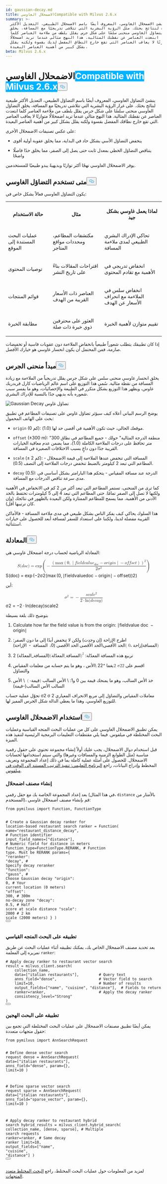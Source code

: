 ```yaml
---
id: gaussian-decay.md
title: الاضمحلال الغاوسيCompatible with Milvus 2.6.x
summary: >-
  ينشئ الاضمحلال الغاوسي، المعروف أيضًا باسم الاضمحلال الطبيعي، التعديل الأكثر
  طبيعية لنتائج بحثك. مثل الرؤية البشرية التي تتلاشى تدريجيًا مع المسافة، يخلق
  التضاؤل الغاوسي منحنى سلسًا على شكل جرس يقلل بلطف من ملاءمة العناصر كلما
  ابتعدت العناصر عن نقطتك المثالية. هذا النهج مثالي عندما تريد اضمحلالًا
  متوازنًا لا يعاقب العناصر التي تقع خارج النطاق المفضل لديك بقسوة ولكنه يقلل
  بشكل كبير من أهمية العناصر البعيدة.
beta: Milvus 2.6.x
---
```

<h1 id="Gaussian-Decay" class="common-anchor-header">الاضمحلال الغاوسي<span class="beta-tag" style="background-color:rgb(0, 179, 255);color:white" translate="no">Compatible with Milvus 2.6.x</span><button data-href="#Gaussian-Decay" class="anchor-icon" translate="no">
      <svg translate="no"
        aria-hidden="true"
        focusable="false"
        height="20"
        version="1.1"
        viewBox="0 0 16 16"
        width="16"
      >
        <path
          fill="#0092E4"
          fill-rule="evenodd"
          d="M4 9h1v1H4c-1.5 0-3-1.69-3-3.5S2.55 3 4 3h4c1.45 0 3 1.69 3 3.5 0 1.41-.91 2.72-2 3.25V8.59c.58-.45 1-1.27 1-2.09C10 5.22 8.98 4 8 4H4c-.98 0-2 1.22-2 2.5S3 9 4 9zm9-3h-1v1h1c1 0 2 1.22 2 2.5S13.98 12 13 12H9c-.98 0-2-1.22-2-2.5 0-.83.42-1.64 1-2.09V6.25c-1.09.53-2 1.84-2 3.25C6 11.31 7.55 13 9 13h4c1.45 0 3-1.69 3-3.5S14.5 6 13 6z"
        ></path>
      </svg>
    </button></h1><p>ينشئ التضاؤل الغاوسي، المعروف أيضًا باسم التضاؤل الطبيعي، التعديل الأكثر طبيعية لنتائج بحثك. على غرار الرؤية البشرية التي تتلاشى تدريجيًا مع المسافة، يخلق التضاؤل الغاوسي منحنى سلسًا على شكل جرس يقلل بلطف من ملاءمة العناصر كلما ابتعدت العناصر عن نقطتك المثالية. هذا النهج مثالي عندما تريد اضمحلالًا متوازنًا لا يعاقب العناصر التي تقع خارج نطاقك المفضل بقسوة ولكنه يقلل بشكل كبير من أهمية العناصر البعيدة.</p>
<p>على عكس تصنيفات الاضمحلال الأخرى:</p>
<ul>
<li><p>ينخفض التضاؤل الأسي بشكل حاد في البداية، مما يخلق عقوبة أولية أقوى</p></li>
<li><p>يتناقص التضاؤل الخطي بمعدل ثابت حتى يصل إلى الصفر، مما يخلق حدًا فاصلًا واضحًا</p></li>
</ul>
<p>يوفر الاضمحلال الغاوسي نهجًا أكثر توازنًا وبديهيةً يبدو طبيعيًا للمستخدمين.</p>
<h2 id="When-to-use-Gaussian-decay" class="common-anchor-header">متى تستخدم التضاؤل الغاوسي<button data-href="#When-to-use-Gaussian-decay" class="anchor-icon" translate="no">
      <svg translate="no"
        aria-hidden="true"
        focusable="false"
        height="20"
        version="1.1"
        viewBox="0 0 16 16"
        width="16"
      >
        <path
          fill="#0092E4"
          fill-rule="evenodd"
          d="M4 9h1v1H4c-1.5 0-3-1.69-3-3.5S2.55 3 4 3h4c1.45 0 3 1.69 3 3.5 0 1.41-.91 2.72-2 3.25V8.59c.58-.45 1-1.27 1-2.09C10 5.22 8.98 4 8 4H4c-.98 0-2 1.22-2 2.5S3 9 4 9zm9-3h-1v1h1c1 0 2 1.22 2 2.5S13.98 12 13 12H9c-.98 0-2-1.22-2-2.5 0-.83.42-1.64 1-2.09V6.25c-1.09.53-2 1.84-2 3.25C6 11.31 7.55 13 9 13h4c1.45 0 3-1.69 3-3.5S14.5 6 13 6z"
        ></path>
      </svg>
    </button></h2><p>يكون التضاؤل الغاوسي فعالاً بشكل خاص في:</p>
<table>
   <tr>
     <th><p>حالة الاستخدام</p></th>
     <th><p>مثال</p></th>
     <th><p>لماذا يعمل غاوسي بشكل جيد</p></th>
   </tr>
   <tr>
     <td><p>عمليات البحث المستندة إلى الموقع</p></td>
     <td><p>مكتشفات المطاعم، ومحددات مواقع المتاجر</p></td>
     <td><p>تحاكي الإدراك البشري الطبيعي لمدى ملاءمة المسافة</p></td>
   </tr>
   <tr>
     <td><p>توصيات المحتوى</p></td>
     <td><p>اقتراحات المقالات بناءً على تاريخ النشر</p></td>
     <td><p>انخفاض تدريجي في الأهمية مع تقادم المحتوى</p></td>
   </tr>
   <tr>
     <td><p>قوائم المنتجات</p></td>
     <td><p>العناصر ذات الأسعار القريبة من الهدف</p></td>
     <td><p>انخفاض سلس في الملاءمة مع انحراف الأسعار عن الهدف</p></td>
   </tr>
   <tr>
     <td><p>مطابقة الخبرة</p></td>
     <td><p>العثور على محترفين ذوي خبرة ذات صلة</p></td>
     <td><p>تقييم متوازن لأهمية الخبرة</p></td>
   </tr>
</table>
<p>إذا كان تطبيقك يتطلب شعوراً طبيعياً بانخفاض الملاءمة دون عقوبات قاسية أو تخفيضات صارمة، فمن المحتمل أن يكون انحسار غاوسي هو خيارك الأفضل.</p>
<h2 id="Bell-curve-principle" class="common-anchor-header">مبدأ منحنى الجرس<button data-href="#Bell-curve-principle" class="anchor-icon" translate="no">
      <svg translate="no"
        aria-hidden="true"
        focusable="false"
        height="20"
        version="1.1"
        viewBox="0 0 16 16"
        width="16"
      >
        <path
          fill="#0092E4"
          fill-rule="evenodd"
          d="M4 9h1v1H4c-1.5 0-3-1.69-3-3.5S2.55 3 4 3h4c1.45 0 3 1.69 3 3.5 0 1.41-.91 2.72-2 3.25V8.59c.58-.45 1-1.27 1-2.09C10 5.22 8.98 4 8 4H4c-.98 0-2 1.22-2 2.5S3 9 4 9zm9-3h-1v1h1c1 0 2 1.22 2 2.5S13.98 12 13 12H9c-.98 0-2-1.22-2-2.5 0-.83.42-1.64 1-2.09V6.25c-1.09.53-2 1.84-2 3.25C6 11.31 7.55 13 9 13h4c1.45 0 3-1.69 3-3.5S14.5 6 13 6z"
        ></path>
      </svg>
    </button></h2><p>يخلق انحسار غاوسي منحنى سلس على شكل جرس يقلل تدريجياً من الملاءمة مع زيادة المسافة من نقطة مثالية. سُمي هذا التوزيع على اسم عالم الرياضيات كارل فريدريك غاوس، ويظهر هذا التوزيع بشكل متكرر في الطبيعة والإحصائيات، وهو ما يفسر سبب شعوره بأنه بديهي جدًا بالنسبة للإدراك البشري.</p>
<p>
  
   <span class="img-wrapper"> <img translate="no" src="/docs/v2.6.x/assets/gaussian-decay.png" alt="Gaussian Decay" class="doc-image" id="gaussian-decay" />
   </span> <span class="img-wrapper"> <span>تضاؤل غاوس</span> </span></p>
<p>يوضح الرسم البياني أعلاه كيف سيؤثر تضاؤل غاوس على تصنيفات المطاعم في تطبيق بحث على الهاتف المحمول:</p>
<ul>
<li><p><code translate="no">origin</code> (0 كم): موقعك الحالي، حيث تكون الأهمية في أقصى حد لها (1.0).</p></li>
<li><p><code translate="no">offset</code> (±300 m): "منطقة الدرجة المثالية" حولك - جميع المطاعم في نطاق 300 متر تحافظ على درجات الملاءمة الكاملة (1.0)، مما يضمن عدم معاقبة الخيارات القريبة جدًا دون داعٍ بسبب الاختلافات الصغيرة في المسافة.</p></li>
<li><p><code translate="no">scale</code> (± 2 كم): المسافة التي تنخفض عندها الملاءمة إلى قيمة الاضمحلال - المطاعم التي تبعد 2 كيلومتر بالضبط تنخفض درجات الملاءمة إلى النصف (0.5).</p></li>
<li><p><code translate="no">decay</code> (0.5): الدرجة عند مسافة المقياس - يتحكم هذا البارامتر بشكل أساسي في مدى سرعة تناقص الدرجات مع المسافة.</p></li>
</ul>
<p>كما ترى من المنحنى، تستمر المطاعم التي تبعد أكثر من 2 كم في الانخفاض في الأهمية ولكنها لا تصل إلى الصفر تمامًا. حتى المطاعم التي تبعد 4 إلى 5 كيلومترات تحتفظ بالحد الأدنى من الأهمية، مما يسمح للمطاعم الممتازة ولكن البعيدة بالظهور في نتائجك (وإن كان ترتيبها أقل).</p>
<p>هذا السلوك يحاكي كيف يفكر الناس بشكل طبيعي في مدى ملاءمة المسافة - فالأماكن القريبة مفضلة لدينا، ولكننا على استعداد للسفر لمسافة أبعد للحصول على خيارات استثنائية.</p>
<h2 id="Formula" class="common-anchor-header">المعادلة<button data-href="#Formula" class="anchor-icon" translate="no">
      <svg translate="no"
        aria-hidden="true"
        focusable="false"
        height="20"
        version="1.1"
        viewBox="0 0 16 16"
        width="16"
      >
        <path
          fill="#0092E4"
          fill-rule="evenodd"
          d="M4 9h1v1H4c-1.5 0-3-1.69-3-3.5S2.55 3 4 3h4c1.45 0 3 1.69 3 3.5 0 1.41-.91 2.72-2 3.25V8.59c.58-.45 1-1.27 1-2.09C10 5.22 8.98 4 8 4H4c-.98 0-2 1.22-2 2.5S3 9 4 9zm9-3h-1v1h1c1 0 2 1.22 2 2.5S13.98 12 13 12H9c-.98 0-2-1.22-2-2.5 0-.83.42-1.64 1-2.09V6.25c-1.09.53-2 1.84-2 3.25C6 11.31 7.55 13 9 13h4c1.45 0 3-1.69 3-3.5S14.5 6 13 6z"
        ></path>
      </svg>
    </button></h2><p>المعادلة الرياضية لحساب درجة اضمحلال غاوسي هي:</p>
<p><span class="katex-display" translate="no"><span class="katex"><span class="katex-mathml"><math xmlns="http://www.w3.org/1998/Math/MathML" display="block"><semantics><mrow><mi>S</mi><mo stretchy="false">(</mo><mi>d</mi><mi>o</mi><mi>c</mi><mo stretchy="false">)</mo><mo>=</mo><mi>exp</mi><mo>⁡</mo><mrow><mo fence="true">(</mo><mo>−</mo><mfrac><msup><mrow><mo fence="true">(</mo><mi>max</mi><mo>⁡</mo><mrow><mo fence="true">(</mo><mn>0</mn><mo separator="true">,</mo><mrow><mo fence="true">∣</mo><mi>f</mi><mi>i</mi><mi>e</mi><mi>l</mi><mi>d</mi><mi>v</mi><mi>a</mi><mi>l</mi><mi>u</mi><msub><mi>e</mi><mrow><mi>d</mi><mi>o</mi><mi>c</mi></mrow></msub><mo>−</mo><mi>o</mi><mi>r</mi><mi>i</mi><mi>g</mi><mi>i</mi><mi>n</mi><mo fence="true">∣</mo></mrow><mo>−</mo><mi>o</mi><mi>f</mi><mi>f</mi><mi>s</mi><mi>e</mi><mi>t</mi><mo fence="true">)</mo></mrow><mo fence="true">)</mo></mrow><mn>2</mn></msup><mrow><mn>2</mn><msup><mi>σ</mi><mn>2</mn></msup></mrow></mfrac><mo fence="true">)</mo></mrow></mrow><annotation encoding="application/x-tex">S(doc) = \exp\left( -\frac{\left( \max\left(0, \left|fieldvalue_{doc} - origin\right| - offset \right) \right)^2}{2\sigma^2} \right)</annotation></semantics></math></span><span class="katex-html" aria-hidden="true"><span class="base"><span class="strut" style="height:1em;vertical-align:-0.25em;"></span><span class="mord mathnormal" style="margin-right:0.05764em;">S</span><span class="mopen">(</span><span class="mord mathnormal">d</span><span class="mord mathnormal">oc</span><span class="mclose">)</span><span class="mspace" style="margin-right:0.2778em;"></span><span class="mrel">=</span><span class="mspace" style="margin-right:0.2778em;"></span></span><span class="base"><span class="strut" style="height:3em;vertical-align:-1.25em;"></span><span class="mop">exp</span><span class="mspace" style="margin-right:0.1667em;"></span><span class="minner"><span class="mopen delimcenter" style="top:0em;"><span class="delimsizing size4">(</span></span><span class="mord">−</span><span class="mord"><span class="mopen nulldelimiter"></span><span class="mfrac"><span class="vlist-t vlist-t2"><span class="vlist-r"><span class="vlist" style="height:1.631em;"><span style="top:-2.314em;"><span class="pstrut" style="height:3em;"></span><span class="mord"><span class="mord">2</span><span class="mord"><span class="mord mathnormal" style="margin-right:0.03588em;">σ</span><span class="msupsub"><span class="vlist-t"><span class="vlist-r"><span class="vlist" style="height:0.7401em;"><span style="top:-2.989em;margin-right:0.05em;"><span class="pstrut" style="height:2.7em;"></span><span class="sizing reset-size6 size3 mtight"><span class="mord mtight">2</span></span></span></span></span></span></span></span></span></span><span style="top:-3.23em;"><span class="pstrut" style="height:3em;"></span><span class="frac-line" style="border-bottom-width:0.04em;"></span></span><span style="top:-3.677em;"><span class="pstrut" style="height:3em;"></span><span class="mord"><span class="minner"><span class="minner"><span class="mopen delimcenter" style="top:0em;">(</span><span class="mop">max</span><span class="mspace" style="margin-right:0.1667em;"></span><span class="minner"><span class="mopen delimcenter" style="top:0em;">(</span><span class="mord">0</span><span class="mpunct">,</span><span class="mspace" style="margin-right:0.1667em;"></span><span class="minner"><span class="mopen delimcenter" style="top:0em;">∣</span><span class="mord mathnormal" style="margin-right:0.10764em;">f</span><span class="mord mathnormal">i</span><span class="mord mathnormal">e</span><span class="mord mathnormal" style="margin-right:0.01968em;">l</span><span class="mord mathnormal">d</span><span class="mord mathnormal" style="margin-right:0.03588em;">v</span><span class="mord mathnormal">a</span><span class="mord mathnormal" style="margin-right:0.01968em;">l</span><span class="mord mathnormal">u</span><span class="mord"><span class="mord mathnormal">e</span><span class="msupsub"><span class="vlist-t vlist-t2"><span class="vlist-r"><span class="vlist" style="height:0.3361em;"><span style="top:-2.55em;margin-left:0em;margin-right:0.05em;"><span class="pstrut" style="height:2.7em;"></span><span class="sizing reset-size6 size3 mtight"><span class="mord mtight"><span class="mord mathnormal mtight">d</span><span class="mord mathnormal mtight">oc</span></span></span></span></span><span class="vlist-s">​</span></span><span class="vlist-r"><span class="vlist" style="height:0.15em;"><span></span></span></span></span></span></span><span class="mspace" style="margin-right:0.2222em;"></span><span class="mbin">−</span><span class="mspace" style="margin-right:0.2222em;"></span><span class="mord mathnormal" style="margin-right:0.02778em;">or</span><span class="mord mathnormal">i</span><span class="mord mathnormal" style="margin-right:0.03588em;">g</span><span class="mord mathnormal">in</span><span class="mclose delimcenter" style="top:0em;">∣</span></span><span class="mspace" style="margin-right:0.2222em;"></span><span class="mbin">−</span><span class="mspace" style="margin-right:0.2222em;"></span><span class="mord mathnormal">o</span><span class="mord mathnormal" style="margin-right:0.10764em;">ff</span><span class="mord mathnormal">se</span><span class="mord mathnormal">t</span><span class="mclose delimcenter" style="top:0em;">)</span></span><span class="mclose delimcenter" style="top:0em;">)</span></span><span class="msupsub"><span class="vlist-t"><span class="vlist-r"><span class="vlist" style="height:0.954em;"><span style="top:-3.2029em;margin-right:0.05em;"><span class="pstrut" style="height:2.7em;"></span><span class="sizing reset-size6 size3 mtight"><span class="mord mtight">2</span></span></span></span></span></span></span></span></span></span></span><span class="vlist-s">​</span></span><span class="vlist-r"><span class="vlist" style="height:0.686em;"><span></span></span></span></span></span><span class="mclose nulldelimiter"></span></span><span class="mclose delimcenter" style="top:0em;"><span class="delimsizing size4">)</span></span></span></span></span></span></span></p>
<p>أين:</p>
<p><span class="katex-display" translate="no"><span class="katex"><span class="katex-mathml"><math xmlns="http://www.w3.org/1998/Math/MathML" display="block"><semantics><mrow><msup><mi>σ</mi><mn>2</mn></msup><mo>=</mo><mo>−</mo><mfrac><mrow><mi>s</mi><mi>c</mi><mi>a</mi><mi>l</mi><msup><mi>e</mi><mn>2</mn></msup></mrow><mrow><mn>2</mn><mo>⋅</mo><mi>ln</mi><mo>⁡</mo><mo stretchy="false">(</mo><mi>d</mi><mi>e</mi><mi>c</mi><mi>a</mi><mi>y</mi><mo stretchy="false">)</mo></mrow></mfrac></mrow><annotation encoding="application/x-tex">\sigma^2 = -\frac{scale^2}{2 \cdot \ln(decay)}</annotation></semantics></math></span><span class="katex-html" aria-hidden="true"><span class="base"><span class="strut" style="height:0.8641em;"></span><span class="mord"><span class="mord mathnormal" style="margin-right:0.03588em;">σ</span><span class="msupsub"><span class="vlist-t"><span class="vlist-r"><span class="vlist" style="height:0.8641em;"><span style="top:-3.113em;margin-right:0.05em;"><span class="pstrut" style="height:2.7em;"></span><span class="sizing reset-size6 size3 mtight"><span class="mord mtight">2</span></span></span></span></span></span></span></span><span class="mspace" style="margin-right:0.2778em;"></span><span class="mrel">=</span><span class="mspace" style="margin-right:0.2778em;"></span></span><span class="base"><span class="strut" style="height:2.4271em;vertical-align:-0.936em;"></span><span class="mord">−</span><span class="mord"><span class="mopen nulldelimiter"></span><span class="mfrac"><span class="vlist-t vlist-t2"><span class="vlist-r"><span class="vlist" style="height:1.4911em;"><span style="top:-2.314em;"><span class="pstrut" style="height:3em;"></span><span class="mord"><span class="mord">2</span><span class="mspace" style="margin-right:0.2222em;"></span><span class="mbin">⋅</span><span class="mspace" style="margin-right:0.2222em;"></span><span class="mop">ln</span><span class="mopen">(</span><span class="mord mathnormal">d</span><span class="mord mathnormal">ec</span><span class="mord mathnormal">a</span><span class="mord mathnormal" style="margin-right:0.03588em;">y</span><span class="mclose">)</span></span></span><span style="top:-3.23em;"><span class="pstrut" style="height:3em;"></span><span class="frac-line" style="border-bottom-width:0.04em;"></span></span><span style="top:-3.677em;"><span class="pstrut" style="height:3em;"></span><span class="mord"><span class="mord mathnormal">sc</span><span class="mord mathnormal">a</span><span class="mord mathnormal" style="margin-right:0.01968em;">l</span><span class="mord"><span class="mord mathnormal">e</span><span class="msupsub"><span class="vlist-t"><span class="vlist-r"><span class="vlist" style="height:0.8141em;"><span style="top:-3.063em;margin-right:0.05em;"><span class="pstrut" style="height:2.7em;"></span><span class="sizing reset-size6 size3 mtight"><span class="mord mtight">2</span></span></span></span></span></span></span></span></span></span></span><span class="vlist-s">​</span></span><span class="vlist-r"><span class="vlist" style="height:0.936em;"><span></span></span></span></span></span><span class="mclose nulldelimiter"></span></span></span></span></span></span></p>
<p>بتوضيح ذلك بلغة بسيطة</p>
<ol>
<li><p>Calculate how far the field value is from the origin: <span class="katex"><span class="katex-mathml"><math xmlns="http://www.w3.org/1998/Math/MathML"><semantics><annotation encoding="application/x-tex"> ∣fieldvaluedoc−origin∣|fieldvalue_{doc} - origin|</annotation></semantics></math></span><span class="katex-html" aria-hidden="true"><span class="base"><span class="strut" style="height:1em;vertical-align:-0.25em;"></span><span class="mord"><span class="mord mathnormal">∣fieldvalue</span></span></span></span></span><span class="pstrut" style="height:2.7em;"></span> <span class="katex"><span class="katex-html" aria-hidden="true"><span class="base"><span class="mord"><span class="msupsub"><span class="vlist-t vlist-t2"><span class="vlist-r"><span class="vlist-s">doc​</span></span></span></span></span></span></span></span><span class="vlist-r"><span class="vlist" style="height:0.15em;"><span></span></span></span> <span class="katex"><span class="katex-html" aria-hidden="true"><span class="base"><span class="mspace" style="margin-right:0.2222em;"></span><span class="mbin">−</span></span></span></span><span class="mspace" style="margin-right:0.2222em;"></span> <span class="katex"><span class="katex-html" aria-hidden="true"><span class="base"><span class="strut" style="height:1em;vertical-align:-0.25em;"></span><span class="mord">origin∣</span></span></span></span></p></li>
<li><p>اطرح الإزاحة (إن وجدت) ولكن لا تنخفض أبدًا إلى ما دون الصفر: <span class="katex"><span class="katex-mathml"><math xmlns="http://www.w3.org/1998/Math/MathML"><semantics><mrow><mi>الحد الأقصى</mi><mo stretchy="false">(</mo><mo separator="true">0،</mo><mi>إزاحة</mi><mi>المسافة</mi><mo stretchy="false">)</mo></mrow></semantics></math></span></span>\الحد الأقصى <span class="katex"><span class="katex-mathml"><math xmlns="http://www.w3.org/1998/Math/MathML"><semantics><annotation encoding="application/x-tex">(0، المسافة - الإزاحة)</annotation></semantics></math></span><span class="katex-html" aria-hidden="true"><span class="base"><span class="strut" style="height:1em;vertical-align:-0.25em;"></span><span class="mord mathnormal">الحد الأ</span><span class="mop"></span><span class="mbin">قص</span></span><span class="base"><span class="mord mathnormal">ى (0،</span></span></span></span><span class="mspace" style="margin-right:0.1667em;"></span><span class="base"><span class="mord mathnormal"></span></span> <span class="katex"><span class="katex-html" aria-hidden="true"><span class="base"><span class="mord mathnormal">المسافة </span></span></span></span><span class="mspace" style="margin-right:0.2222em;"></span><span class="base"><span class="mord mathnormal"> </span></span> <span class="katex"><span class="katex-html" aria-hidden="true"><span class="base"><span class="mord mathnormal">-</span></span></span></span><span class="mspace" style="margin-right:0.2222em;"></span><span class="base"><span class="mord mathnormal"></span></span> <span class="katex"><span class="katex-html" aria-hidden="true"><span class="base"> <span class="strut" style="height:1em;vertical-align:-0.25em;"></span> <span class="mord mathnormal">الإزاحة</span><span class="mclose">)</span></span></span></span></p></li>
<li><p>تربيع هذه المسافة المعدّلة: <span class="katex"><span class="katex-mathml"><math xmlns="http://www.w3.org/1998/Math/MathML"><semantics><mrow><mo stretchy="false">(</mo><mi>المسافة_المعدّلة</mi><msup><mo stretchy="false">)</mo><mn>2</mn></msup></mrow><annotation encoding="application/x-tex">(المسافة المعدّلة \\المسافة المعدّلة) ^2</annotation></semantics></math></span><span class="katex-html" aria-hidden="true"><span class="base"><span class="strut" style="height:1.1241em;vertical-align:-0.31em;"></span><span class="mord mathnormal">(</span><span class="mord mathnormal">المسافة_المعدّلة</span><span class="mclose"><span class="mclose">)</span></span></span></span></span><span class="pstrut" style="height:2.7em;"></span> 2</p></li>
<li><p>اقسم على <span class="katex"><span class="katex-mathml"><math xmlns="http://www.w3.org/1998/Math/MathML"><semantics><mrow><mn>2 σ22</mn></mrow><annotation encoding="application/x-tex">\س</annotation></semantics></math></span><span class="katex-html" aria-hidden="true"><span class="base"><span class="mord"><span class="msupsub"><span class="vlist-t"><span class="vlist-r"><span class="vlist" style="height:0.8141em;"><span style="top:-3.063em;margin-right:0.05em;"><span class="sizing reset-size6 size3 mtight"><span class="mord mtight">يغما ^2</span></span></span></span></span></span></span></span><span class="strut" style="height:0.8141em;"></span><span class="mord"><span class="msupsub"><span class="vlist-t"><span class="vlist-r"><span class="vlist" style="height:0.8141em;"><span style="top:-3.063em;margin-right:0.05em;"><span class="sizing reset-size6 size3 mtight"><span class="mord mtight">2 \الأس</span></span><span class="pstrut" style="height:2.7em;"></span><span class="sizing reset-size6 size3 mtight"><span class="mord mtight"> ،</span></span></span></span></span></span></span></span></span></span></span> وهو ما يتم حسابه من معلمات المقياس والتضاؤل</p></li>
<li><p>خذ الأس السالب، وهو ما يمنحك قيمة بين 0 و1: \ <span class="katex"><span class="katex-mathml"><math xmlns="http://www.w3.org/1998/Math/MathML"><semantics><mrow><mi>الأس</mi></mrow></semantics></math></span></span> السالب <span class="katex"><span class="katex-mathml"><math xmlns="http://www.w3.org/1998/Math/MathML"><semantics><mrow><mo>(</mo><mi>-قيمة</mi><mo stretchy="false">)</mo></mrow></semantics></math></span></span> \ الأس السالب <span class="katex"><span class="katex-mathml"><math xmlns="http://www.w3.org/1998/Math/MathML"><semantics><annotation encoding="application/x-tex">(-قيمة)</annotation></semantics></math></span><span class="katex-html" aria-hidden="true"><span class="base"><span class="strut" style="height:1em;vertical-align:-0.25em;"></span><span class="mop">الأس السالب</span><span class="mord">(</span><span class="mord mathnormal">-قيمة</span><span class="mclose">)</span></span></span></span></p></li>
</ol>
<p>تحوّل عملية حساب σ2 <span class="katex"><span class="katex-mathml"><math xmlns="http://www.w3.org/1998/Math/MathML"><semantics><annotation encoding="application/x-tex">\سيغما^{2}</annotation></semantics></math></span><span class="katex-html" aria-hidden="true"><span class="base"><span class="strut" style="height:0.8141em;"></span><span class="mord"><span class="mord mathnormal" style="margin-right:0.03588em;">σ</span></span></span></span></span><span class="pstrut" style="height:2.7em;"></span> 2 معاملات المقياس والتضاؤل إلى مربع الانحراف المعياري للتوزيع الغاوسي. وهذا ما يعطي الدالة شكل الجرس المميز لها.</p>
<h2 id="Use-Gaussian-decay" class="common-anchor-header">استخدام الاضمحلال الغاوسي<button data-href="#Use-Gaussian-decay" class="anchor-icon" translate="no">
      <svg translate="no"
        aria-hidden="true"
        focusable="false"
        height="20"
        version="1.1"
        viewBox="0 0 16 16"
        width="16"
      >
        <path
          fill="#0092E4"
          fill-rule="evenodd"
          d="M4 9h1v1H4c-1.5 0-3-1.69-3-3.5S2.55 3 4 3h4c1.45 0 3 1.69 3 3.5 0 1.41-.91 2.72-2 3.25V8.59c.58-.45 1-1.27 1-2.09C10 5.22 8.98 4 8 4H4c-.98 0-2 1.22-2 2.5S3 9 4 9zm9-3h-1v1h1c1 0 2 1.22 2 2.5S13.98 12 13 12H9c-.98 0-2-1.22-2-2.5 0-.83.42-1.64 1-2.09V6.25c-1.09.53-2 1.84-2 3.25C6 11.31 7.55 13 9 13h4c1.45 0 3-1.69 3-3.5S14.5 6 13 6z"
        ></path>
      </svg>
    </button></h2><p>يمكن تطبيق الاضمحلال الغاوسي على كل من عمليات البحث المتجه القياسية وعمليات البحث المختلطة في ميلفوس. فيما يلي مقتطفات التعليمات البرمجية الرئيسية لتنفيذ هذه الميزة.</p>
<div class="alert note">
<p>قبل استخدام دوال الاضمحلال، يجب عليك أولاً إنشاء مجموعة تحتوي على حقول رقمية مناسبة (مثل الطوابع الزمنية والمسافات وغيرها) والتي سيتم استخدامها لحسابات الاضمحلال. للحصول على أمثلة عملية كاملة بما في ذلك إعداد المجموعة وتعريف المخطط وإدراج البيانات، راجع <a href="/docs/ar/tutorial-implement-a-time-based-ranking-in-milvus.md">البرنامج التعليمي: تنفيذ الترتيب المستند إلى الوقت في ميلفوس</a>.</p>
</div>
<h3 id="Create-a-decay-ranker" class="common-anchor-header">إنشاء مصنف اضمحلال</h3><p>بعد إعداد المجموعة الخاصة بك مع حقل رقمي (في هذا المثال، <code translate="no">distance</code> بالأمتار من المستخدم)، قم بإنشاء مصنف اضمحلال غاوسي:</p>
<pre><code translate="no" class="language-python"><span class="hljs-keyword">from</span> pymilvus <span class="hljs-keyword">import</span> Function, FunctionType

<span class="hljs-comment"># Create a Gaussian decay ranker for location-based restaurant search</span>
ranker = Function(
    name=<span class="hljs-string">&quot;restaurant_distance_decay&quot;</span>,     <span class="hljs-comment"># Function identifier</span>
    input_field_names=[<span class="hljs-string">&quot;distance&quot;</span>],       <span class="hljs-comment"># Numeric field for distance in meters</span>
    function_type=FunctionType.RERANK,    <span class="hljs-comment"># Function type. Must be RERANK</span>
    params={
        <span class="hljs-string">&quot;reranker&quot;</span>: <span class="hljs-string">&quot;decay&quot;</span>,              <span class="hljs-comment"># Specify decay reranker</span>
        <span class="hljs-string">&quot;function&quot;</span>: <span class="hljs-string">&quot;gauss&quot;</span>,              <span class="hljs-comment"># Choose Gaussian decay</span>
        <span class="hljs-string">&quot;origin&quot;</span>: <span class="hljs-number">0</span>,                      <span class="hljs-comment"># Your current location (0 meters)</span>
        <span class="hljs-string">&quot;offset&quot;</span>: <span class="hljs-number">300</span>,                    <span class="hljs-comment"># 300m no-decay zone</span>
        <span class="hljs-string">&quot;decay&quot;</span>: <span class="hljs-number">0.5</span>,                     <span class="hljs-comment"># Half score at scale distance</span>
        <span class="hljs-string">&quot;scale&quot;</span>: <span class="hljs-number">2000</span>                     <span class="hljs-comment"># 2 km scale (2000 meters)</span>
    }
)
<button class="copy-code-btn"></button></code></pre>
<h3 id="Apply-to-standard-vector-search" class="common-anchor-header">تطبيقه على البحث المتجه القياسي</h3><p>بعد تحديد مصنف الاضمحلال الخاص بك، يمكنك تطبيقه أثناء عمليات البحث عن طريق تمريره إلى المعلمة <code translate="no">ranker</code>:</p>
<pre><code translate="no" class="language-python"><span class="hljs-comment"># Apply decay ranker to restaurant vector search</span>
result = milvus_client.search(
    collection_name,
    data=[<span class="hljs-string">&quot;italian restaurants&quot;</span>],         <span class="hljs-comment"># Query text</span>
    anns_field=<span class="hljs-string">&quot;dense&quot;</span>,                   <span class="hljs-comment"># Vector field to search</span>
    limit=<span class="hljs-number">10</span>,                             <span class="hljs-comment"># Number of results</span>
    output_fields=[<span class="hljs-string">&quot;name&quot;</span>, <span class="hljs-string">&quot;cuisine&quot;</span>, <span class="hljs-string">&quot;distance&quot;</span>],  <span class="hljs-comment"># Fields to return</span>
<span class="highlighted-wrapper-line">    ranker=ranker,                        <span class="hljs-comment"># Apply the decay ranker</span></span>
    consistency_level=<span class="hljs-string">&quot;Strong&quot;</span>
)
<button class="copy-code-btn"></button></code></pre>
<h3 id="Apply-to-hybrid-search" class="common-anchor-header">تطبيقه على البحث الهجين</h3><p>يمكن أيضًا تطبيق مصنفات الاضمحلال على عمليات البحث المختلطة التي تجمع بين حقول متجهات متعددة:</p>
<pre><code translate="no" class="language-python"><span class="hljs-keyword">from</span> pymilvus <span class="hljs-keyword">import</span> AnnSearchRequest

<span class="hljs-comment"># Define dense vector search request</span>
dense = AnnSearchRequest(
    data=[<span class="hljs-string">&quot;italian restaurants&quot;</span>],
    anns_field=<span class="hljs-string">&quot;dense&quot;</span>,
    param={},
    limit=<span class="hljs-number">10</span>
)

<span class="hljs-comment"># Define sparse vector search request</span>
sparse = AnnSearchRequest(
    data=[<span class="hljs-string">&quot;italian restaurants&quot;</span>],
    anns_field=<span class="hljs-string">&quot;sparse_vector&quot;</span>,
    param={},
    limit=<span class="hljs-number">10</span>
)

<span class="hljs-comment"># Apply decay ranker to restaurant hybrid search</span>
hybrid_results = milvus_client.hybrid_search(
    collection_name,
    [dense, sparse],                      <span class="hljs-comment"># Multiple search requests</span>
<span class="highlighted-wrapper-line">    ranker=ranker,                        <span class="hljs-comment"># Same decay ranker</span></span>
    limit=<span class="hljs-number">10</span>,
    output_fields=[<span class="hljs-string">&quot;name&quot;</span>, <span class="hljs-string">&quot;cuisine&quot;</span>, <span class="hljs-string">&quot;distance&quot;</span>]
)
<button class="copy-code-btn"></button></code></pre>
<p>لمزيد من المعلومات حول عمليات البحث المختلط، راجع <a href="/docs/ar/multi-vector-search.md">البحث المختلط متعدد المتجهات</a>.</p>
